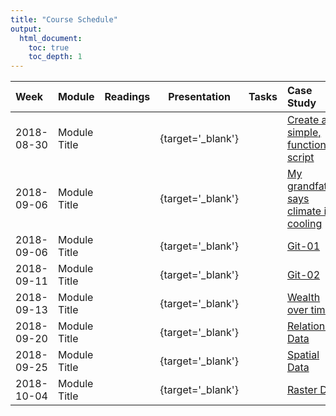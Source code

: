 ```yaml
---
title: "Course Schedule"
output:
  html_document:
    toc: true
    toc_depth: 1
---
```






| Week |  Module | Readings | Presentation | Tasks | Case Study |
|:--|:--|:-:|:-:|:-:|:---|
|  2018-08-30 | Module Title  | [<i class='fas fa-book'></i>]( ./CS_01.html ) | [<i class='fas fa-desktop'>    </i>](presentations/day_02_intro.html){target='_blank'} | [<i class='fas fa-tasks'>      </i>](TK_01.html) | [ Create a simple, functioning script ]( ./CS_01.html ) | 
|  2018-09-06 | Module Title  | [<i class='fas fa-book'></i>]( ./CS_02.html ) | [<i class='fas fa-desktop'>    </i>](presentations/day_02_intro.html){target='_blank'} | [<i class='fas fa-tasks'>      </i>](TK_01.html) | [ My grandfather says climate is cooling ]( ./CS_02.html ) | 
|  2018-09-06 | Module Title  | [<i class='fas fa-book'></i>]( ./TK_01.html ) | [<i class='fas fa-desktop'>    </i>](presentations/day_02_intro.html){target='_blank'} | [<i class='fas fa-tasks'>      </i>](TK_01.html) | [ Git-01 ]( ./TK_01.html ) | 
|  2018-09-11 | Module Title  | [<i class='fas fa-book'></i>]( ./TK_02.html ) | [<i class='fas fa-desktop'>    </i>](presentations/day_02_intro.html){target='_blank'} | [<i class='fas fa-tasks'>      </i>](TK_01.html) | [ Git-02 ]( ./TK_02.html ) | 
|  2018-09-13 | Module Title  | [<i class='fas fa-book'></i>]( ./CS_03.html ) | [<i class='fas fa-desktop'>    </i>](presentations/day_02_intro.html){target='_blank'} | [<i class='fas fa-tasks'>      </i>](TK_01.html) | [ Wealth over time ]( ./CS_03.html ) | 
|  2018-09-20 | Module Title  | [<i class='fas fa-book'></i>]( ./CS_04.html ) | [<i class='fas fa-desktop'>    </i>](presentations/day_02_intro.html){target='_blank'} | [<i class='fas fa-tasks'>      </i>](TK_01.html) | [ Relational Data ]( ./CS_04.html ) | 
|  2018-09-25 | Module Title  | [<i class='fas fa-book'></i>]( ./CS_05.html ) | [<i class='fas fa-desktop'>    </i>](presentations/day_02_intro.html){target='_blank'} | [<i class='fas fa-tasks'>      </i>](TK_01.html) | [ Spatial Data ]( ./CS_05.html ) | 
|  2018-10-04 | Module Title  | [<i class='fas fa-book'></i>]( ./CS_06.html ) | [<i class='fas fa-desktop'>    </i>](presentations/day_02_intro.html){target='_blank'} | [<i class='fas fa-tasks'>      </i>](TK_01.html) | [ Raster Data ]( ./CS_06.html ) | 

